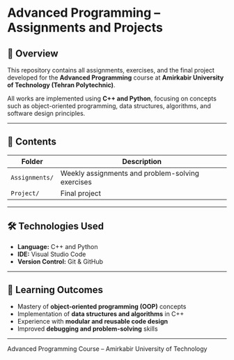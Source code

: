 # Advanced Programming – Assignments and Projects

## 📖 Overview
This repository contains all assignments, exercises, and the final project developed for the **Advanced Programming** course at **Amirkabir University of Technology (Tehran Polytechnic)**.

All works are implemented using **C++ and Python**, focusing on concepts such as object-oriented programming, data structures, algorithms, and software design principles.

---

## 🧩 Contents
| Folder | Description |
|--------|-------------|
| `Assignments/` | Weekly assignments and problem-solving exercises |
| `Project/` | Final project |

---

## 🛠️ Technologies Used
- **Language:** C++ and Python
- **IDE:** Visual Studio Code   
- **Version Control:** Git & GitHub  

---

## 🎯 Learning Outcomes
- Mastery of **object-oriented programming (OOP)** concepts  
- Implementation of **data structures and algorithms** in C++  
- Experience with **modular and reusable code design**  
- Improved **debugging and problem-solving** skills  

---

Advanced Programming Course – Amirkabir University of Technology
